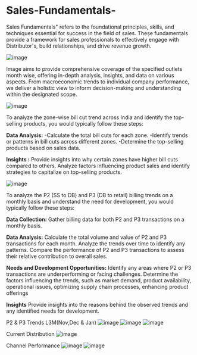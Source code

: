 # Sales-Fundamentals-
Sales Fundamentals" refers to the foundational principles, skills, and techniques essential for success in the field of sales. These fundamentals provide a framework for sales professionals to effectively engage with Distributor's, build relationships, and drive revenue growth.



![image](https://github.com/saideepak21/Sales-Fundamentals-/assets/126313546/290edcaf-b4c3-4603-9145-48555a835043)

Image aims to provide comprehensive coverage of the specified outlets month wise, offering in-depth analysis, insights, and data on various aspects. 
From macroeconomic trends to individual company performance, we deliver a holistic view to inform decision-making and understanding within the designated scope.


![image](https://github.com/saideepak21/Sales-Fundamentals-/assets/126313546/c742da70-2364-4538-9890-84ad9b8234e3)

To analyze the zone-wise bill cut trend across India and identify the top-selling products, you would typically follow these steps:

**Data Analysis:**
-Calculate the total bill cuts for each zone.
-Identify trends or patterns in bill cuts across different zones.
-Determine the top-selling products based on sales data.

**Insights :**
Provide insights into why certain zones have higher bill cuts compared to others.
Analyze factors influencing product sales and identify strategies to capitalize on top-selling products.


![image](https://github.com/saideepak21/Sales-Fundamentals-/assets/126313546/0fb6c6c1-3644-40d9-8a8a-e6b6f41cb59d)

To analyze the P2 (SS to DB) and P3 (DB to retail) billing trends on a monthly basis and understand the need for development, you would typically follow these steps:

**Data Collection:** 
Gather billing data for both P2 and P3 transactions on a monthly basis.

**Data Analysis:**
Calculate the total volume and value of P2 and P3 transactions for each month.
Analyze the trends over time to identify any patterns.
Compare the performance of P2 and P3 transactions to assess their relative contribution to overall sales.

**Needs and Development Opportunities:**
Identify any areas where P2 or P3 transactions are underperforming or facing challenges.
Determine the factors influencing the trends, such as market demand, product availability, operational issues, optimizing supply chain processes, enhancing product offerings

**Insights**
Provide insights into the reasons behind the observed trends and any identified needs for development.

P2 & P3 Trends L3M(Nov,Dec & Jan) 
![image](https://github.com/saideepak21/Sales-Fundamentals-/assets/126313546/120214a1-2a37-46c7-a092-18ae628653a6)
![image](https://github.com/saideepak21/Sales-Fundamentals-/assets/126313546/518c2839-fd6e-4865-ac3e-0d2e74bbb023)
![image](https://github.com/saideepak21/Sales-Fundamentals-/assets/126313546/9ef0fddf-506b-4cec-b4fb-ef3680187659)

Current Distribution
![image](https://github.com/saideepak21/Sales-Fundamentals-/assets/126313546/1cf4d64d-65c7-42ae-955b-9d77ea9b694f)


Channel Performance
![image](https://github.com/saideepak21/Sales-Fundamentals-/assets/126313546/cbc7161e-4f68-4ca4-a3ce-ddc7154e3252)
![image](https://github.com/saideepak21/Sales-Fundamentals-/assets/126313546/5dda63fb-31c7-4798-a7c6-92b94050e4d4)




